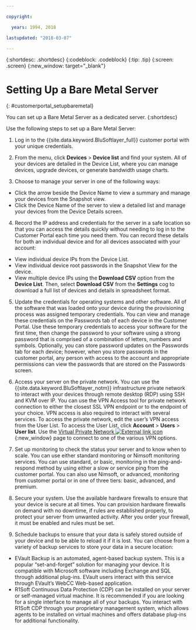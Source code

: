 ```yaml
---

copyright:

  years: 1994, 2018

lastupdated: "2018-03-07"

---
```


{:shortdesc: .shortdesc}
{:codeblock: .codeblock}
{:tip: .tip}
{:screen: .screen}
{:new_window: target="_blank"}


# Setting Up a Bare Metal Server
{: #customerportal_setupbaremetal}

You can set up a Bare Metal Server as a dedicated server.
{:shortdesc}

Use the following steps to set up a Bare Metal Server:

1. Log in to the {{site.data.keyword.BluSoftlayer_full}} customer portal with your unique credentials.

2. From the menu, click **Devices** > **Device list** and find your system. All of your devices are detailed in the Device List, where you can manage devices, upgrade devices, or generate bandwidth usage charts.

3. Choose to manage your server in one of the following ways:
  * Click the arrow beside the Device Name to view a summary and manage your devices from the Snapshot view.
  * Click the Device Name of the server to view a detailed list and manage your devices from the Device Details screen.

4. Record the IP address and credentials for the server in a safe location so that you can access the details quickly without needing to log in to the Customer Portal each time you need them. You can record these details for both an individual device and for all devices associated with your account:
  * View individual device IPs from the Device List.
  * View individual device root passwords in the Snapshot View for the device.
  * View multiple device IPs using the **Download CSV** option from the **Device List**. Then, select **Download CSV** from the **Settings** cog to download a full list of devices and details in spreadsheet format.

5. Update the credentials for operating systems and other software. All of the software that was loaded onto your device during the provisioning process was assigned temporary credentials. You can view and manage these credentials on the Passwords tab of each device in the Customer Portal. Use these temporary credentials to access your software for the first time, then change the password to your software using a strong password that is comprised of a combination of letters, numbers and symbols. Optionally, you can store password updates on the Passwords tab for each device; however, when you store passwords in the customer portal, any person with access to the account and appropriate permissions can view the passwords that are stored on the Passwords screen.

6. Access your server on the private network. You can use the {{site.data.keyword.BluSoftlayer_notm}} infrastructure private network to interact with your devices through remote desktop (RDP) using SSH and KVM over IP. You can use the VPN Access tool for private network connection to either the closest SSL VPN endpoint or to the endpoint of your choice. VPN access is also required to interact with several services. To access the private network, edit the user’s VPN access from the User List. To access the User List, click **Account** > **Users** > **User list**. Use the [Virtual Private Network ![External link icon](../icons/launch-glyph.svg)](https://www.softlayer.com/VPN-Access){:new_window} page to connect to one of the various VPN options.

7. Set up monitoring to check the status your server and to know when to scale. You can use either standard monitoring or Nimsoft monitoring services. You can use standard, or basic, monitoring in the ping-and-respond method by using either a slow or service ping from the customer portal. You can also use Nimsoft, or advanced, monitoring from customer portal or in one of three tiers: basic, advanced, and premium.

8. Secure your system. Use the available hardware firewalls to ensure that your device is secure at all times. You can provision hardware firewalls on demand with no downtime, if rules are established properly, to protect your server from unwanted activity. After you order your firewall, it must be enabled and rules must be set.

9. Schedule backups to ensure that your data is safely stored outside of your device and to be able to reload it if it is lost. You can choose from a variety of backup services to store your data in a secure location:
  * EVault Backup is an automated, agent-based backup system. This is a popular “set-and-forget” solution for managing your device. It is compatible with Microsoft software including Exchange and SQL through additional plug-ins. EVault users interact with this service through EVault’s WebCC Web-based application.
  * R1Soft Continuous Data Protection (CDP) can be installed on your server or self-managed virtual machine. It is recommended if you are looking for a single interface to manage all of your backups. You interact with R1Soft CDP through your proprietary management system, which allows agents to be installed on virtual machines and offers database plug-ins for additional functionality.
